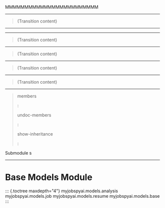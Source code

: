 MMMMMMMMMMMMMMMMMMMMMMMM

------------------------------------------------------------------------

> (Transition content)

------------------------------------------------------------------------

------------------------------------------------------------------------

> (Transition content)

------------------------------------------------------------------------

> (Transition content)

------------------------------------------------------------------------

> (Transition content)

------------------------------------------------------------------------

> (Transition content)

------------------------------------------------------------------------

> members
>
> :
>
> undoc-members
>
> :
>
> show-inheritance
>
> :

Submodule s

------------------------------------------------------------------------

# Base Models Module

::: {.toctree maxdepth="4"}
myjobspyai.models.analysis myjobspyai.models.job
myjobspyai.models.resume myjobspyai.models.base
:::
